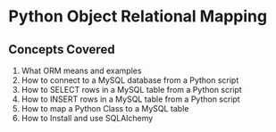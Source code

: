 # Python Object Relational Mapping
## Concepts Covered
1. What ORM means and examples
2. How to connect to a MySQL database from a Python script
3. How to SELECT rows in a MySQL table from a Python script
4. How to INSERT rows in a MySQL table from a Python script
5. How to map a Python Class to a MySQL table
6. How to Install and use SQLAlchemy